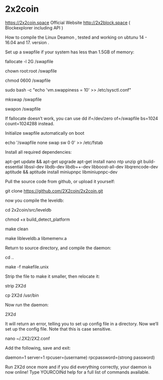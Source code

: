 # 2x2coin


https://2x2coin.space     Official Website
http://2x2block.space     ( Blockexplorer including API )


How to compile the Linux Deamon , tested and working on ubtunu 14 - 16.04 and 17.  version .

Set up a swapfile if your system has less than 1.5GB of memory:


fallocate -l 2G /swapfile

chown root:root /swapfile

chmod 0600 /swapfile

sudo bash -c "echo 'vm.swappiness = 10' >> /etc/sysctl.conf"

mkswap /swapfile

swapon /swapfile


If fallocate doesn’t work, you can use dd if=/dev/zero of=/swapfile bs=1024 count=1024288 instead.

Initialize swapfile automatically on boot

echo '/swapfile none swap sw 0 0' >> /etc/fstab

Install all required dependencies:

apt-get update && apt-get upgrade
apt-get install nano ntp unzip git build-essential libssl-dev libdb-dev libdb++-dev libboost-all-dev libqrencode-dev aptitude && aptitude install miniupnpc libminiupnpc-dev

Pull the source code from github, or upload it yourself:

git clone https://github.com/2X2coin/2x2coin.git

now you compile the leveldb:

cd 2x2coin/src/leveldb

chmod +x build_detect_platform

make clean

make libleveldb.a libmemenv.a

Return to source directory, and compile the daemon:

cd ..

make -f makefile.unix

Strip the file to make it smaller, then relocate it:

strip 2X2d

cp 2X2d /usr/bin

Now run the daemon:

2X2d

It will return an error, telling you to set up config file in a directory. Now we’ll set up the config file. Note that this is case sensitive.

nano ~/.2X2/2X2.conf

Add the following, save and exit:

daemon=1
server=1
rpcuser=(username)
rpcpassword=(strong password)

Run 2X2d once more and if you did everything correctly, your daemon is now online! Type YOURCOINd help for a full list of commands available.
